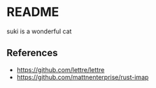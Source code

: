 README
======

suki is a wonderful cat

References
----------

* https://github.com/lettre/lettre
* https://github.com/mattnenterprise/rust-imap
